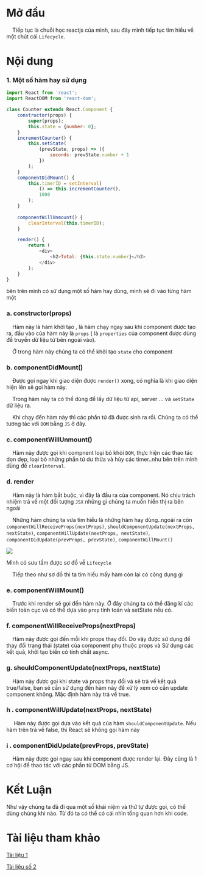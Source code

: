 # Mở đầu
&nbsp;&nbsp;&nbsp;&nbsp;Tiếp tục là chuỗi học reactjs của mình, sau đây mình tiếp tục tìm hiều về một chút cái `Lifecycle`.
# Nội dung
### 1. Một số hàm hay sử dụng
```javascript
import React from 'react';
import ReactDOM from 'react-dom';

class Counter extends React.Component {
    constructor(props) {
        super(props);
        this.state = {number: 0};
    }
    incrementCounter() {
        this.setState(
            (prevState, props) => ({
                seconds: prevState.number + 1
            })
        );
    }
    componentDidMount() {
        this.timerID = setInterval(
            () => this.incrementCounter(),
            1000
        );
    }
    
    componentWillUnmount() {
        clearInterval(this.timerID);
    }

    render() {
        return (
            <div>
                <h2>Total: {this.state.number}</h2>
            </div>
        );
    }
}
```

bên trên mình có sử dụng một số hàm hay dùng, mình sẽ đi vào từng hàm một
### a. constructor(props)
&nbsp;&nbsp;&nbsp;&nbsp;Hàm này là hàm khởi tạo , là hàm chạy ngay sau khi component được tạo ra, đầu vào của hàm này là `props`  ( là `properties` của component được dùng để truyền dữ liệu từ bên ngoài vào).


&nbsp;&nbsp;&nbsp;&nbsp;Ở trong hàm này chúng ta có thể khởi tạo `state` cho component 

### b. componentDidMount()
&nbsp;&nbsp;&nbsp;&nbsp;Được gọi ngay khi giao diện được `render()` xong, có nghĩa là khi giao diện hiện lên sẽ gọi hàm này.

&nbsp;&nbsp;&nbsp;&nbsp;Trong hàm này ta có thể dùng để lấy dữ liệu từ api, server ... và `setState` dữ liệu ra.

&nbsp;&nbsp;&nbsp;&nbsp;Khi chạy đến hàm này thì các phần tử đã được sinh ra rồi. Chúng ta có thể tương tác với `DOM` bằng `JS` ở đây.

### c. componentWillUnmount()

&nbsp;&nbsp;&nbsp;&nbsp;Hàm này được gọi khi compnent loại bỏ khỏi `DOM`, thực hiện các thao tác dọn dẹp, loại bỏ những phần tử dư thừa và hủy các timer..như bên trên mình dùng để `clearInterval`.
### d. render
&nbsp;&nbsp;&nbsp;&nbsp;Hàm này là hàm bắt buộc, vì đây là đầu ra của component. Nó chịu trách nhiệm trả về một đối tượng `JSX` những gì chúng ta muốn hiển thị ra bên ngoài


&nbsp;&nbsp;&nbsp;&nbsp;Những hàm chúng ta vừa tìm hiểu là những hàm hay dùng..ngoài ra còn `componentWillReceiveProps(nextProps)`, `shouldComponentUpdate(nextProps, nextState)`, `componentWillUpdate(nextProps, nextState)`, `componentDidUpdate(prevProps, prevState)`, `componentWillMount()`


![](https://images.viblo.asia/673be761-7242-4f1b-9382-6e7e820de97c.png)


Mình có sưu tầm được sơ đồ về `Lifecycle`

&nbsp;&nbsp;&nbsp;&nbsp;Tiếp theo như sơ đồ thì ta tìm hiểu mấy hàm còn lại có công dụng gì

### e. componentWillMount()

&nbsp;&nbsp;&nbsp;&nbsp;Trước khi render sẽ gọi đến hàm này. Ở đây chúng ta có thể đăng kí các biến toàn cục và có thể dựa vào `prop` tính toán và setState nếu có.

### f. componentWillReceiveProps(nextProps)
&nbsp;&nbsp;&nbsp;&nbsp;Hàm này được gọi đến  mỗi khi props thay đổi. Do vậy được sử dụng  để thay đổi trạng thái (state) của component phụ thuộc props và Sử dụng các kết quả, khởi tạo biến có tính chất async.

### g. shouldComponentUpdate(nextProps, nextState)
 &nbsp;&nbsp;&nbsp;&nbsp;Hàm này được gọi khi state và props thay đổi và sẽ trả về kết quả true/false, bạn sẽ cần sử dụng đến hàm này để xử lý xem có cần update component không. Mặc định hàm này trả về true.
 ### h . componentWillUpdate(nextProps, nextState)
&nbsp;&nbsp;&nbsp;&nbsp; Hàm này được gọi dựa vào kết quả của hàm `shouldComponentUpdate`. Nếu hàm trên trả về false, thì React sẽ không gọi hàm này
 
### i . componentDidUpdate(prevProps, prevState)
&nbsp;&nbsp;&nbsp;&nbsp;Hàm này được gọi ngay sau khi component được render lại. Đây cũng là 1 cơ hội để thao tác với các phần tử DOM bằng JS.
# Kết Luận
  Như vậy chúng ta đã đi qua một số khái niệm và thứ tự được gọi, có thể dùng chúng khi nào. Từ đó ta có thể có cái nhìn tổng quan hơn khi code.
  
  # Tài liệu tham khảo
  
  [Tài liệu 1](https://viblo.asia/p/vong-doi-cua-mot-react-component-RQqKLMRzZ7z)
  
  [Tài liệu số 2](https://reactjs.org/docs/react-component.html)